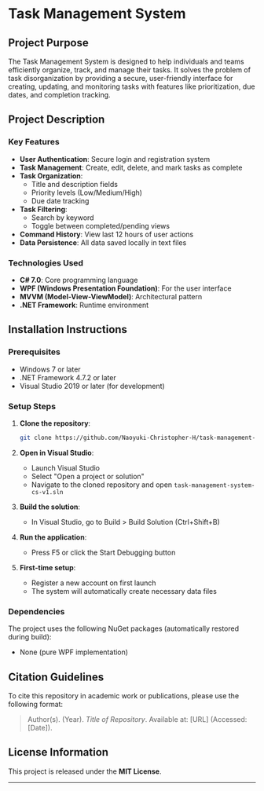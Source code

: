 # Task Management System

## Project Purpose
The Task Management System is designed to help individuals and teams efficiently organize, track, 
and manage their tasks. It solves the problem of task disorganization by providing a secure, user-friendly 
interface for creating, updating, and monitoring tasks with features like prioritization, due dates, and 
completion tracking.

## Project Description

### Key Features
- **User Authentication**: Secure login and registration system
- **Task Management**: Create, edit, delete, and mark tasks as complete
- **Task Organization**: 
  - Title and description fields
  - Priority levels (Low/Medium/High)
  - Due date tracking
- **Task Filtering**: 
  - Search by keyword
  - Toggle between completed/pending views
- **Command History**: View last 12 hours of user actions
- **Data Persistence**: All data saved locally in text files

### Technologies Used
- **C# 7.0**: Core programming language
- **WPF (Windows Presentation Foundation)**: For the user interface
- **MVVM (Model-View-ViewModel)**: Architectural pattern
- **.NET Framework**: Runtime environment

## Installation Instructions

### Prerequisites
- Windows 7 or later
- .NET Framework 4.7.2 or later
- Visual Studio 2019 or later (for development)

### Setup Steps
1. **Clone the repository**:
   ```bash
   git clone https://github.com/Naoyuki-Christopher-H/task-management-system-cs-v1.git
   ```

2. **Open in Visual Studio**:
   - Launch Visual Studio
   - Select "Open a project or solution"
   - Navigate to the cloned repository and open `task-management-system-cs-v1.sln`

3. **Build the solution**:
   - In Visual Studio, go to Build > Build Solution (Ctrl+Shift+B)

4. **Run the application**:
   - Press F5 or click the Start Debugging button

5. **First-time setup**:
   - Register a new account on first launch
   - The system will automatically create necessary data files

### Dependencies
The project uses the following NuGet packages (automatically restored during build):
- None (pure WPF implementation)

## Citation Guidelines

To cite this repository in academic work or publications, please use the following format:

> Author(s). (Year). *Title of Repository*. Available at: \[URL] (Accessed: \[Date]).

## License Information

This project is released under the **MIT License**.

---
